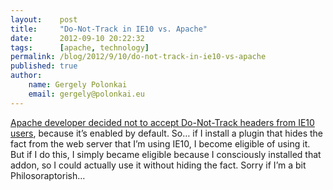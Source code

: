 ```yaml
---
layout:    post
title:     "Do-Not-Track in IE10 vs. Apache"
date:      2012-09-10 20:22:32
tags:      [apache, technology]
permalink: /blog/2012/9/10/do-not-track-in-ie10-vs-apache
published: true
author:
    name: Gergely Polonkai
    email: gergely@polonkai.eu
---
```


[Apache developer decided not to accept Do-Not-Track headers from IE10
users](http://arstechnica.com/security/2012/09/apache-webserver-updated-to-ignore-do-not-track-settings-in-ie-10/),
because it’s enabled by default. So… if I install a plugin that hides the
fact from the web server that I’m using IE10, I become eligible of using
it. But if I do this, I simply became eligible because I consciously installed
that addon, so I could actually use it without hiding the fact. Sorry if
I’m a bit Philosoraptorish…
